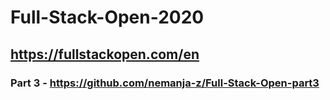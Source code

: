 # Full-Stack-Open-2020

## https://fullstackopen.com/en

### Part 3 - https://github.com/nemanja-z/Full-Stack-Open-part3
